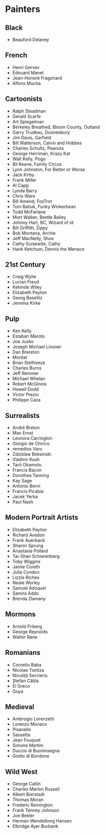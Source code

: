 # Painters

## Black

* Beauford Delaney

## French

* Henri Gervex
* Édouard Manet
* Jean-Honoré Fragonard
* Alfons Mucha

## Cartoonists

* Ralph Steadman
* Gerald Scarfe
* Art Spiegelman
* Berkeley Breathed, Bloom County, Outland
* Garry Trudeau, Doonesbury
* Jim Davis, Garfield
* Bill Watterson, Calvin and Hobbes
* Charles Schultz, Peanuts
* George Herriman, Krazy Kat
* Walt Kelly, Pogo
* Bil Keane, Family Circus
* Lynn Johnston, For Better or Worse
* Jack Kirby
* Frank Miller
* Al Capp
* Lynda Barry
* Chris Ware
* Bill Amend, FoxTrot
* Tom Batiuk, Funky Winkerbean
* Todd McFarlane
* Mort Walker, Beetle Bailey
* Johnny Hart, BC, Wizard of Id
* Bill Griffith, Zippy
* Bob Montana, Archie
* Jeff MacNelly, Shoe
* Cathy Guisewite, Cathy
* Hank Ketchum, Dennis the Menace

## 21st Century

* Craig Wylie
* Lucian Freud
* Kehinde Wiley
* Elizabeth Peyton
* Georg Baselitz
* Jemima Kirke

## Pulp

* Ken Kelly
* Estaban Maroto
* Joe Jusko
* Joseph Michael Linsner
* Dan Brereton
* Moritat
* Brian Stelfreeze
* Charles Burns
* Jeff Remmer
* Michael Whelan
* Robert McGinnis
* Howell Dodd
* Victor Prezio
* Philippe Caza

## Surrealists

* André Breton
* Max Ernst
* Leonora Carrington
* Giorgio de Chirico
* remedios Varo
* Zdzislaw Beksinski
* Vladmir Kush
* Tarō Okamoto
* Francis Bacon
* Dorothea Tanning
* Kay Sage
* Antonio Berni
* Francis Picabia
* Jacek Yerka
* Paul Nash

## Modern Portrait Artists

* Elizabeth Peyton
* Richard Avedon
* Frank Auerback
* Sharon Sprung
* Anastasia Pollard
* Tai-Shan Schierenberg
* Toby Wiggins
* Jamie Coreth
* Julia Condon
* Lizzie Riches
* Neale Worley
* Samuel Adoquei
* Samira Addo
* Brenda Zlamany

## Mormons

* Arnold Friberg
* George Reynolds
* Walter Rane

## Romanians

* Corneliu Baba
* Nicolae Tonitza
* Niculiţă Secrieriu
* Ștefan Câlția
* El Greco
* Goya

## Medieval

* Ambrogio Lorenzetti
* Lorenzo Monaco
* Pisanello
* Sassetta
* Jean Fouquet
* Simone Martini
* Duccio di Buoninsegna
* Giotto di Bondone

## Wild West

* George Catlin
* Charles Marion Russell
* Albert Bierstadt
* Thomas Moran
* Frederic Remington
* Frank Tenney Johnson
* Joe Beeler
* Herman Wendelborg Hansen
* Elbridge Ayer Burbank
